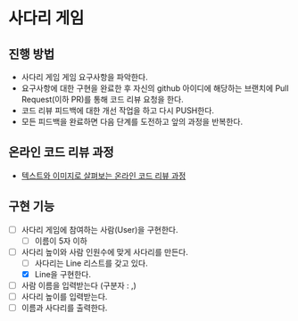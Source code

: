# 사다리 게임
## 진행 방법
* 사다리 게임 게임 요구사항을 파악한다.
* 요구사항에 대한 구현을 완료한 후 자신의 github 아이디에 해당하는 브랜치에 Pull Request(이하 PR)를 통해 코드 리뷰 요청을 한다.
* 코드 리뷰 피드백에 대한 개선 작업을 하고 다시 PUSH한다.
* 모든 피드백을 완료하면 다음 단계를 도전하고 앞의 과정을 반복한다.

## 온라인 코드 리뷰 과정
* [텍스트와 이미지로 살펴보는 온라인 코드 리뷰 과정](https://github.com/nextstep-step/nextstep-docs/tree/master/codereview)

## 구현 기능
- [ ] 사다리 게임에 참여하는 사람(User)을 구현한다.
  - [ ] 이름이 5자 이하
- [ ] 사다리 높이와 사람 인원수에 맞게 사다리를 만든다.
  - [ ] 사다리는 Line 리스트를 갖고 있다.
  - [X] Line을 구현한다.
- [ ] 사람 이름을 입력받는다 (구분자 : ,)
- [ ] 사다리 높이를 입력받는다.
- [ ] 이름과 사다리를 출력한다.  